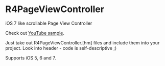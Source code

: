 R4PageViewController
====================

iOS 7 like scrollable Page View Controller

Check out [YouTube sample](http://www.youtube.com/watch?v=-4vkN-4rTZA).

Just take out R4PageViewController.[hm] files and include them into your project. 
Look into header - code is self-descriptive ;)

Supports iOS 5, 6 and 7.
